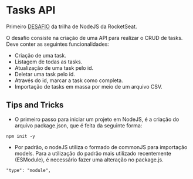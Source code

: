 # Tasks API

Primeiro
[DESAFIO](https://efficient-sloth-d85.notion.site/Desafio-01-2d48608f47644519a408b438b52d913f)
da trilha de NodeJS da RocketSeat.

O desafio consiste na criação de uma API para realizar o CRUD de tasks. Deve
conter as seguintes funcionalidades:

- Criação de uma task.
- Listagem de todas as tasks.
- Atualização de uma task pelo id.
- Deletar uma task pelo id.
- Através do id, marcar a task como completa.
- Importação de tasks em massa por meio de um arquivo CSV.

## Tips and Tricks

- O primeiro passo para iniciar um projeto em NodeJS, é a criação do arquivo
  package.json, que é feita da seguinte forma:

```
npm init -y
```

- Por padrão, o nodeJS utiliza o formado de commonJS para importação models.
  Para a utilização do padrão mais utilizado recentemente (ESModule), é
  necessário fazer uma alteração no package.js.

```
"type": "module",
```
